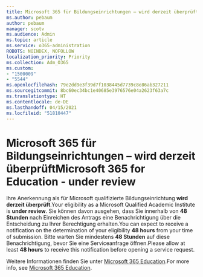 ```yaml
---
title: Microsoft 365 für Bildungseinrichtungen – wird derzeit überprüft
ms.author: pebaum
author: pebaum
manager: scotv
ms.audience: Admin
ms.topic: article
ms.service: o365-administration
ROBOTS: NOINDEX, NOFOLLOW
localization_priority: Priority
ms.collection: Adm_O365
ms.custom:
- "1500009"
- "5544"
ms.openlocfilehash: 79e2dd9e3f39d7f1038445d7739c8e86ab327211
ms.sourcegitcommit: 8bc60ec34bc1e40685e3976576e04a2623f63a7c
ms.translationtype: HT
ms.contentlocale: de-DE
ms.lasthandoff: 04/15/2021
ms.locfileid: "51810447"
---
```

# <a name="microsoft-365-for-education---under-review"></a><span data-ttu-id="6cdca-102">Microsoft 365 für Bildungseinrichtungen – wird derzeit überprüft</span><span class="sxs-lookup"><span data-stu-id="6cdca-102">Microsoft 365 for Education - under review</span></span>

<span data-ttu-id="6cdca-103">Ihre Anerkennung als für Microsoft qualifizierte Bildungseinrichtung **wird derzeit überprüft**.</span><span class="sxs-lookup"><span data-stu-id="6cdca-103">Your eligibility as a Microsoft Qualified Academic Institute is **under review**.</span></span> <span data-ttu-id="6cdca-104">Sie können davon ausgehen, dass Sie innerhalb von **48 Stunden** nach Einreichen des Antrags eine Benachrichtigung über die Entscheidung zu Ihrer Berechtigung erhalten.</span><span class="sxs-lookup"><span data-stu-id="6cdca-104">You can expect to receive a notification on the determination of your eligibility **48 hours** from your time of submission.</span></span> <span data-ttu-id="6cdca-105">Bitte warten Sie mindestens **48 Stunden** auf diese Benachrichtigung, bevor Sie eine Serviceanfrage öffnen.</span><span class="sxs-lookup"><span data-stu-id="6cdca-105">Please allow at least **48 hours** to receive this notification before opening a service request.</span></span>

<span data-ttu-id="6cdca-106">Weitere Informationen finden Sie unter [Microsoft 365 Education](https://www.microsoft.com/education/buy-license/microsoft365).</span><span class="sxs-lookup"><span data-stu-id="6cdca-106">For more info, see [Microsoft 365 Education](https://www.microsoft.com/education/buy-license/microsoft365).</span></span>
